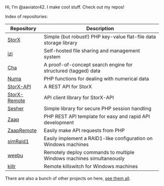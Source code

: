 Hi, I’m @aaviator42. I make cool stuff. Check out my repos! 

Index of repositories:

|Repository|Description|
|-----|--------|
|[StorX](https://github.com/aaviator42/StorX) | Simple (but robust!) PHP key-value flat-file data storage library |
|[izi](https://github.com/aaviator42/izi) | Self-hosted file sharing and management system |
|[Cha](https://github.com/aaviator42/Cha) | A proof-of-concept search engine for structured (tagged) data |
|[Numa](https://github.com/aaviator42/Numa) | PHP functions for dealing with numerical data |
|[StorX-API](https://github.com/aaviator42/StorX-API) | A REST API for StorX |
|[StorX-Remote](https://github.com/aaviator42/StorX-Remote) | API client library for StorX-API |
|[Sesher](https://github.com/aaviator42/Sesher) | Simple library for secure PHP session handling |
|[Zaap](https://github.com/aaviator42/Zaap) | PHP REST API template for easy and rapid API development |
|[ZaapRemote](https://github.com/aaviator42/ZaapRemote) | Easily make API requests from PHP |
|[simRaid1](https://github.com/aaviator42/simRaid1) | Easily implement a RAID1-like configuration on Windows machines |
|[weebu](https://github.com/aaviator42/weebu) | Remotely deploy commands to multiple Windows machines simultaneously |
|[killr](https://github.com/aaviator42/killr) | Remote killswitch for Windows machines |


There are also a bunch of other projects on here, [see them all](https://github.com/aaviator42?tab=repositories).




<!---
aaviator42/aaviator42 is a ✨ special ✨ repository because its `README.md` (this file) appears on your GitHub profile.
You can click the Preview link to take a look at your changes.
--->
